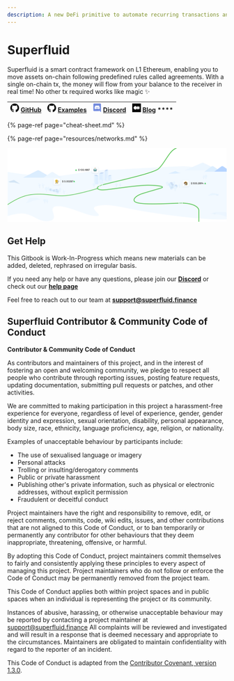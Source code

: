 ```yaml
---
description: A new DeFi primitive to automate recurring transactions and monetize Web3
---
```


# Superfluid

Superfluid is a smart contract framework on L1 Ethereum, enabling you to move assets on-chain following predefined rules called agreements. With a single on-chain tx, the money will flow from your balance to the receiver in real time! No other tx required works like magic ✨

| ![](.gitbook/assets/github.png) [**GitHub**](https://github.com/superfluid-finance) | ![](.gitbook/assets/github.png) [Examples](https://github.com/superfluid-finance/protocol-monorepo/tree/master/examples) | ![](.gitbook/assets/discord-logo.png) [**Discord**](https://discord.gg/qPg6Y3d) | ![](.gitbook/assets/medium.png) [**Blog**](https://medium.com/superfluid-blog)       **** |
| :---: | :---: | :---: | :---: |


{% page-ref page="cheat-sheet.md" %}

{% page-ref page="resources/networks.md" %}

![](.gitbook/assets/image.png)

## Get Help

This Gitbook is Work-In-Progress which means new materials can be added, deleted, rephrased on irregular basis.

If you need any help or have any questions, please join our [**Discord**](https://discord.gg/qPg6Y3d) or check out our [**help page**](http://help.superfluid.finance/)

Feel free to reach out to our team at **support@superfluid.finance**

## Superfluid Contributor & Community Code of Conduct

**Contributor & Community Code of Conduct**

As contributors and maintainers of this project, and in the interest of fostering an open and welcoming community, we pledge to respect all people who contribute through reporting issues, posting feature requests, updating documentation, submitting pull requests or patches, and other activities.

We are committed to making participation in this project a harassment-free experience for everyone, regardless of level of experience, gender, gender identity and expression, sexual orientation, disability, personal appearance, body size, race, ethnicity, language proficiency, age, religion, or nationality.

Examples of unacceptable behaviour by participants include:

* The use of sexualised language or imagery
* Personal attacks
* Trolling or insulting/derogatory comments
* Public or private harassment
* Publishing other's private information, such as physical or electronic addresses, without explicit permission
* Fraudulent or deceitful conduct

Project maintainers have the right and responsibility to remove, edit, or reject comments, commits, code, wiki edits, issues, and other contributions that are not aligned to this Code of Conduct, or to ban temporarily or permanently any contributor for other behaviours that they deem inappropriate, threatening, offensive, or harmful.

By adopting this Code of Conduct, project maintainers commit themselves to fairly and consistently applying these principles to every aspect of managing this project. Project maintainers who do not follow or enforce the Code of Conduct may be permanently removed from the project team.

This Code of Conduct applies both within project spaces and in public spaces when an individual is representing the project or its community.

Instances of abusive, harassing, or otherwise unacceptable behaviour may be reported by contacting a project maintainer at [support@superfluid.finance](mailto:support@superfluid.finance) All complaints will be reviewed and investigated and will result in a response that is deemed necessary and appropriate to the circumstances. Maintainers are obligated to maintain confidentiality with regard to the reporter of an incident.

This Code of Conduct is adapted from the [Contributor Covenant](http://contributor-covenant.org/),[ version 1.3.0](http://contributor-covenant.org/version/1/3/0/).

